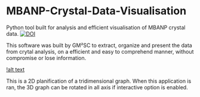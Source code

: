# MBANP-Crystal-Data-Visualisation
Python tool built for analysis and efficient visualisation of MBANP crystal data.
[![DOI](https://zenodo.org/badge/211383946.svg)](https://zenodo.org/badge/latestdoi/211383946)

This software was built by GM²SC to extract, organize and present the data from crytal analysis, on a efficient and easy to comprehend manner, without compromise or lose information.

[!alt text](https://github.com/Heictor/MBANP_RX_LNLS/blob/master/3DPlot.png)

This is a 2D planification of a tridimensional graph.
When this application is ran, the 3D graph can be rotated in all axis if interactive option is enabled.
